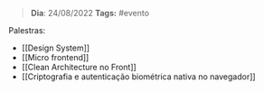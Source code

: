 >**Dia**: 24/08/2022
>**Tags:** #evento

Palestras:
- [[Design System]]
- [[Micro frontend]]
- [[Clean Architecture no Front]]
- [[Criptografia e autenticação biométrica nativa no navegador]]
